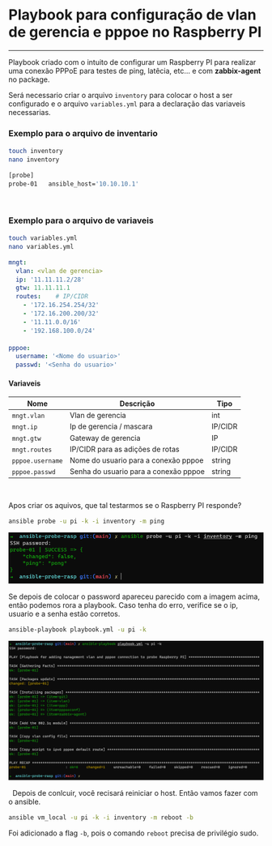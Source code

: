 # Playbook para configuração de vlan de gerencia e pppoe no Raspberry PI
---

Playbook criado com o intuito de configurar um Raspberry PI para realizar uma conexão PPPoE para testes de ping, latêcia, etc... e com **zabbix-agent** no package. 

Será necessario criar o arquivo `inventory` para colocar o host a ser configurado e o arquivo `variables.yml` para a declaração das variaveis necessarias. 
&nbsp;
### Exemplo para o arquivo de inventario

```bash
touch inventory
nano inventory
```
```bash
[probe]
probe-01   ansible_host='10.10.10.1'
```
&nbsp;
### Exemplo para o arquivo de variaveis

```bash
touch variables.yml
nano variables.yml
```
```yml
mngt:
  vlan: <vlan de gerencia>
  ip: '11.11.11.2/28'
  gtw: 11.11.11.1
  routes:    # IP/CIDR
    - '172.16.254.254/32'
    - '172.16.200.200/32'
    - '11.11.0.0/16'
    - '192.168.100.0/24'

pppoe:
  username: '<Nome do usuario>'
  passwd: '<Senha do usuario>'
```

#### Variaveis

| Nome             | Descrição                             | Tipo    |
| ---------------- | ------------------------------------- | ------- |
| `mngt.vlan`      | Vlan de gerencia                      | int     |
| `mngt.ip`        | Ip de gerencia / mascara              | IP/CIDR |
| `mngt.gtw`       | Gateway de gerencia                   | IP      |
| `mngt.routes`    | IP/CIDR para as adições de rotas      | IP/CIDR |
| `pppoe.username` | Nome do usuario para a conexão pppoe  | string  |
| `pppoe.passwd`   | Senha do usuario para a conexão pppoe | string  |

&nbsp;

Apos criar os aquivos, que tal testarmos se o Raspberry PI responde? 

```bash
ansible probe -u pi -k -i inventory -m ping
```

![image](img/Screenshot_16.png)

Se depois de colocar o password apareceu parecido com a imagem acima, então podemos rora a playbook. Caso tenha do erro, verifice se o ip, usuario e a senha estão corretos. 

```bash
ansible-playbook playbook.yml -u pi -k
```

![image](img/Screenshot_17.png)

&nbsp;
Depois de conlcuir, você recisará reiniciar o host. Então vamos fazer com o ansible. 

```bash
ansible vm_local -u pi -k -i inventory -m reboot -b
```
Foi adicionado a flag `-b`, pois o comando `reboot` precisa de privilégio sudo.

